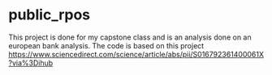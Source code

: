 # public_rpos

This project is done for my capstone class and is an analysis done on an european bank analysis. The code is based on this project https://www.sciencedirect.com/science/article/abs/pii/S016792361400061X?via%3Dihub
